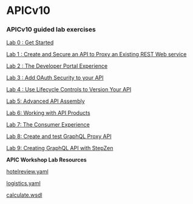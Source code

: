 # APICv10

### APICv10 guided lab exercises

[Lab 0 : Get Started](https://github.com/mrdotan/apicv10/tree/main/instructions/Lab0)

[Lab 1 : Create and Secure an API to Proxy an Existing REST Web
service](https://github.com/mrdotan/apicv10/tree/main/instructions/Lab1)

[Lab 2 : The Developer Portal
Experience](https://github.com/mrdotan/apicv10/tree/main/instructions/Lab2)

[Lab 3 : Add OAuth Security to your
API](https://github.com/mrdotan/apicv10/tree/main/instructions/Lab3)

[Lab 4 : Use Lifecycle Controls to Version Your
API](https://github.com/mrdotan/apicv10/tree/main/instructions/Lab4)

[Lab 5: Advanced API
Assembly](https://github.com/ibm-ecosystem-lab/APICv10/tree/main/instructions/Lab5)

[Lab 6: Working with API
Products](https://github.com/mrdotan/apicv10/tree/main/instructions/Lab6)

[Lab 7: The Consumer
Experience](https://github.com/mrdotan/apicv10/tree/main/instructions/Lab7)

[Lab 8: Create and test GraphQL Proxy
API](https://github.com/mrdotan/apicv10/tree/main/instructions/Lab8)

[Lab 9: Creating GraphQL API with StepZen](https://github.com/mrdotan/apicv10/tree/main/instructions/Lab9)

**APIC Workshop Lab Resources**

[hotelreview.yaml](https://github.com/ibm-ecosystem-lab/APICv10/blob/main/hotelreview.yaml)

[logistics.yaml](https://github.com/ibm-ecosystem-lab/APICv10/blob/main/logistics.yaml)

[calculate.wsdl](https://github.com/ibm-ecosystem-lab/APICv10/blob/main/calculate.wsdl)  
